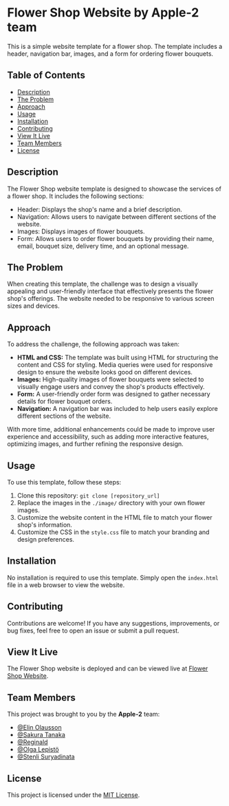 # Flower Shop Website by Apple-2 team

This is a simple website template for a flower shop. The template includes a header, navigation bar, images, and a form for ordering flower bouquets.

## Table of Contents

- [Description](#description)
- [The Problem](#the-problem)
- [Approach](#approach)
- [Usage](#usage)
- [Installation](#installation)
- [Contributing](#contributing)
- [View It Live](#view-it-live)
- [Team Members](#team-members)
- [License](#license)

## Description

The Flower Shop website template is designed to showcase the services of a flower shop. It includes the following sections:

- Header: Displays the shop's name and a brief description.
- Navigation: Allows users to navigate between different sections of the website.
- Images: Displays images of flower bouquets.
- Form: Allows users to order flower bouquets by providing their name, email, bouquet size, delivery time, and an optional message.

## The Problem

When creating this template, the challenge was to design a visually appealing and user-friendly interface that effectively presents the flower shop's offerings. The website needed to be responsive to various screen sizes and devices.

## Approach

To address the challenge, the following approach was taken:

- **HTML and CSS:** The template was built using HTML for structuring the content and CSS for styling. Media queries were used for responsive design to ensure the website looks good on different devices.
- **Images:** High-quality images of flower bouquets were selected to visually engage users and convey the shop's products effectively.
- **Form:** A user-friendly order form was designed to gather necessary details for flower bouquet orders.
- **Navigation:** A navigation bar was included to help users easily explore different sections of the website.

With more time, additional enhancements could be made to improve user experience and accessibility, such as adding more interactive features, optimizing images, and further refining the responsive design.

## Usage

To use this template, follow these steps:

1. Clone this repository: `git clone [repository_url]`
2. Replace the images in the `./image/` directory with your own flower images.
3. Customize the website content in the HTML file to match your flower shop's information.
4. Customize the CSS in the `style.css` file to match your branding and design preferences.

## Installation

No installation is required to use this template. Simply open the `index.html` file in a web browser to view the website.

## Contributing

Contributions are welcome! If you have any suggestions, improvements, or bug fixes, feel free to open an issue or submit a pull request.

## View It Live

The Flower Shop website is deployed and can be viewed live at [Flower Shop Website](https://stenlisuryadinata.github.io/project-business-site/project-business-site-master/code/index.html).

## Team Members

This project was brought to you by the **Apple-2** team:

- [@Elin Olausson](https://github.com/Soygirt)
- [@Sakura Tanaka](https://github.com/sansan-sakura)
- [@Reginald](https://github.com/Reginald)
- [@Olga Lepistö](https://github.com/olgalepisto)
- [@Stenli Suryadinata](https://github.com/stenlisuryadinata)

## License

This project is licensed under the [MIT License](LICENSE).
